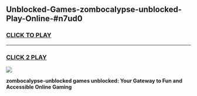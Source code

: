 
## Unblocked-Games-zombocalypse-unblocked-Play-Online-#n7ud0
<h3>
<a href="https://premium.freeplayer.one?title=zombocalypse-unblocked&ref=27F">CLICK TO PLAY</a></h3>
<hr>

<h3>
<a href="https://premium.freeplayer.one?title=zombocalypse-unblocked&ref=27F">CLICK 2 PLAY</a>
  
</h3>

<a href="https://premium.freeplayer.one?title=zombocalypse-unblocked&ref=27F"><img src="https://clearcache.store/games.png"></a>


**zombocalypse-unblocked games unblocked: Your Gateway to Fun and Accessible Online Gaming**
